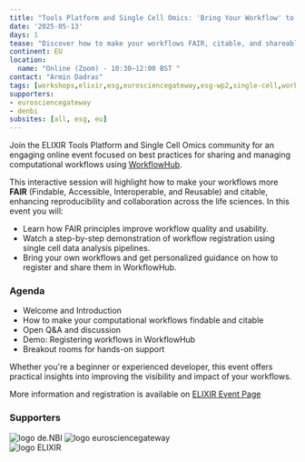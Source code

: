 ```yaml
---
title: "Tools Platform and Single Cell Omics: 'Bring Your Workflow' to WorkflowHub"
date: '2025-05-13'
days: 1
tease: "Discover how to make your workflows FAIR, citable, and shareable at this hands-on ELIXIR event with WorkflowHub and Single Cell Omics experts."
continent: EU
location:
  name: "Online (Zoom) - 10:30–12:00 BST "
contact: "Armin Dadras"
tags: [workshops,elixir,esg,eurosciencegateway,esg-wp2,single-cell,workflow, workflow-hub, omics, demo]
supporters:
- eurosciencegateway
- denbi
subsites: [all, esg, eu]
---
```


Join the ELIXIR Tools Platform and Single Cell Omics community for an engaging online event focused on best practices for sharing and managing computational workflows using [WorkflowHub](https://workflowhub.eu).

This interactive session will highlight how to make your workflows more **FAIR** (Findable, Accessible, Interoperable, and Reusable) and citable, enhancing reproducibility and collaboration across the life sciences. In this event you will:

- Learn how FAIR principles improve workflow quality and usability.
- Watch a step-by-step demonstration of workflow registration using single cell data analysis pipelines.
- Bring your own workflows and get personalized guidance on how to register and share them in WorkflowHub.

### Agenda
- Welcome and Introduction  
- How to make your computational workflows findable and citable  
- Open Q&A and discussion  
- Demo: Registering workflows in WorkflowHub  
- Breakout rooms for hands-on support

Whether you're a beginner or experienced developer, this event offers practical insights into improving the visibility and impact of your workflows.

More information and registration is available on [ELIXIR Event Page](https://elixir-europe.org/events/tools-platform-and-single-cell-omics-bring-your-workflow-workflowhub)


### Supporters

<div style="max-width: 300px">

![logo de.NBI](/images/logos/deNBILogo.png)
![logo eurosciencegateway](/images/logos/Eurosciencegateway_logo.png)
![logo ELIXIR](/images/logos/elixir-logo-big.png)

</div>

